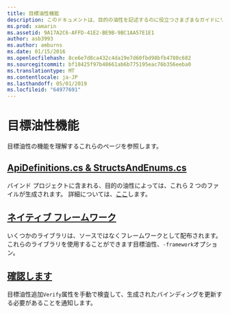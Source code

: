 ```yaml
---
title: 目標油性機能
description: このドキュメントは、目的の油性を記述するのに役立つさまざまなガイドにリンクし、生成される出力を使用する方法。
ms.prod: xamarin
ms.assetid: 9A17A2C6-AFFD-41E2-BE9B-9BC1AA57E1E1
author: asb3993
ms.author: amburns
ms.date: 01/15/2016
ms.openlocfilehash: 8ce6e7d8ca432c4da19e7d60fbd98bfb4780c682
ms.sourcegitcommit: bf18425f97b48661ab6b775195eac76b356eeba0
ms.translationtype: MT
ms.contentlocale: ja-JP
ms.lasthandoff: 05/01/2019
ms.locfileid: "64977691"
---
```

# <a name="objective-sharpie-features"></a>目標油性機能

目標油性の機能を理解するこれらのページを参照します。

## <a name="apidefinitionscs--structsandenumscsapidefinitions-structsandenumsmd"></a>[**ApiDefinitions.cs & StructsAndEnums.cs**](apidefinitions-structsandenums.md)

バインド プロジェクトに含まれる、目的の油性によっては、これら 2 つのファイルが生成されます。 詳細については、[ここ](apidefinitions-structsandenums.md)します。

## <a name="native-frameworksnative-frameworksmd"></a>[**ネイティブ フレームワーク**](native-frameworks.md)

いくつかのライブラリは、ソースではなくフレームワークとして配布されます。
これらのライブラリを使用することができます目標油性、`-framework`オプション。

## <a name="verifyverifymd"></a>[**確認します**](verify.md)

目標油性追加`Verify`属性を手動で検査して、生成されたバインディングを更新する必要があることを通知します。 
